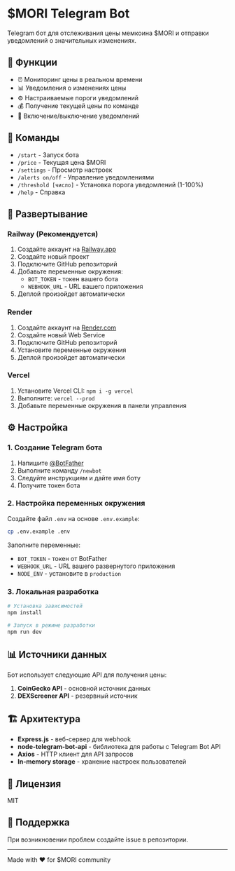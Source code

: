 # $MORI Telegram Bot

Telegram бот для отслеживания цены мемкоина $MORI и отправки уведомлений о значительных изменениях.

## 🚀 Функции

- ⏰ Мониторинг цены в реальном времени
- 📊 Уведомления о изменениях цены
- ⚙️ Настраиваемые пороги уведомлений
- 💰 Получение текущей цены по команде
- 🔔 Включение/выключение уведомлений

## 🤖 Команды

- `/start` - Запуск бота
- `/price` - Текущая цена $MORI
- `/settings` - Просмотр настроек
- `/alerts on/off` - Управление уведомлениями
- `/threshold [число]` - Установка порога уведомлений (1-100%)
- `/help` - Справка

## 🔧 Развертывание

### Railway (Рекомендуется)

1. Создайте аккаунт на [Railway.app](https://railway.app)
2. Создайте новый проект
3. Подключите GitHub репозиторий
4. Добавьте переменные окружения:
   - `BOT_TOKEN` - токен вашего бота
   - `WEBHOOK_URL` - URL вашего приложения
5. Деплой произойдет автоматически

### Render

1. Создайте аккаунт на [Render.com](https://render.com)
2. Создайте новый Web Service
3. Подключите GitHub репозиторий
4. Установите переменные окружения
5. Деплой произойдет автоматически

### Vercel

1. Установите Vercel CLI: `npm i -g vercel`
2. Выполните: `vercel --prod`
3. Добавьте переменные окружения в панели управления

## ⚙️ Настройка

### 1. Создание Telegram бота

1. Напишите [@BotFather](https://t.me/BotFather)
2. Выполните команду `/newbot`
3. Следуйте инструкциям и дайте имя боту
4. Получите токен бота

### 2. Настройка переменных окружения

Создайте файл `.env` на основе `.env.example`:

```bash
cp .env.example .env
```

Заполните переменные:
- `BOT_TOKEN` - токен от BotFather
- `WEBHOOK_URL` - URL вашего развернутого приложения
- `NODE_ENV` - установите в `production`

### 3. Локальная разработка

```bash
# Установка зависимостей
npm install

# Запуск в режиме разработки
npm run dev
```

## 📊 Источники данных

Бот использует следующие API для получения цены:

1. **CoinGecko API** - основной источник данных
2. **DEXScreener API** - резервный источник

## 🏗️ Архитектура

- **Express.js** - веб-сервер для webhook
- **node-telegram-bot-api** - библиотека для работы с Telegram Bot API
- **Axios** - HTTP клиент для API запросов
- **In-memory storage** - хранение настроек пользователей

## 📝 Лицензия

MIT

## 🤝 Поддержка

При возникновении проблем создайте issue в репозитории.

---

Made with ❤️ for $MORI community
